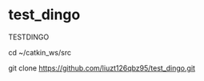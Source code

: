 # test_dingo

TESTDINGO

cd ~/catkin_ws/src

git clone https://github.com/liuzt126qbz95/test_dingo.git
